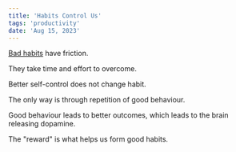 ```yaml
---
title: 'Habits Control Us'
tags: 'productivity'
date: 'Aug 15, 2023'
---
```


[Bad habits](https://www.youtube.com/watch?v=Ywec1MbeQDk) have friction.

They take time and effort to overcome.

Better self-control does not change habit.

The only way is through repetition of good behaviour.

Good behaviour leads to better outcomes, which leads to the brain releasing dopamine.

The "reward" is what helps us form good habits.
